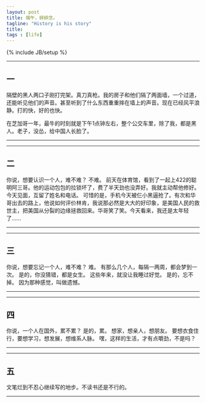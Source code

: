 ```yaml
---
layout: post
title: 端午，碎碎念。
tagline: "History is his story"
title: 
tags : [life]
---
```

{% include JB/setup %}

---
## 一
隔壁的黑人两口子刚打完架。真刀真枪。我的房子和他们隔了两面墙，一个过道，还能听见他们的声音。甚至听到了什么东西重重摔在墙上的声音。现在已经风平浪静。打的快，好的也快。

在芝加哥一年，最牛的时刻就是下午1点钟左右，整个公交车里，除了我，都是黑人。老子，没怂，给中国人长脸了。



---



---
## 二
你说，想要认识一个人，难不难？
不难。
前天在体育馆，看到了一起上422的聪明阿三哥。他的运动包包的拉锁坏了，费了半天劲也没弄好。我就主动帮他修好。今天见面，互留了姓名和电话。
可惜的是，手机今天被仨小黑逼抢了。有次和华哥出去的路上，他说如何评价林肯，我说那必然是大大的好印象，是美国人民的救世主，把美国从分裂的边缘拯救回来。华哥笑了笑。今天看来，我还是太年轻了……



---



---
## 三
你说，想要忘记一个人，难不难？
难。
有那么几个人，每隔一两周，都会梦到一次。
是的，你没猜错，都是女生。
这些年来，就没让我睡过好觉。
是的，忘不掉。
因为那种感觉，叫做遗憾。



---



---
## 四
你说，一个人在国外，累不累？
是的，累。
想家，想亲人，想朋友。
要想衣食住行，要想学习，想发展，想维系人脉。
嘿，这样的生活，才有点嚼劲，不是吗？



---



---
## 五
文笔烂到不忍心继续写的地步。不读书还是不行的。



---

